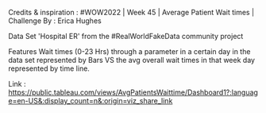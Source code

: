 Credits & inspiration :  #WOW2022 | Week 45 | Average Patient Wait times | Challenge By : Erica Hughes


Data Set 'Hospital ER' from the #RealWorldFakeData community project

Features Wait times (0-23 Hrs) through a parameter in a certain day in the data set represented by Bars VS the avg overall wait times in that week day represented by time line.

Link : https://public.tableau.com/views/AvgPatientsWaittime/Dashboard1?:language=en-US&:display_count=n&:origin=viz_share_link

